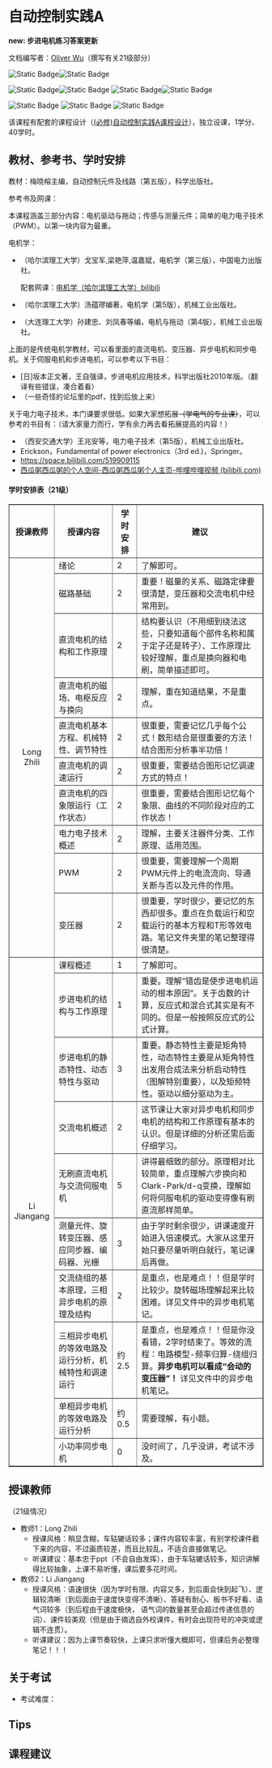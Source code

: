 # 自动控制实践A
**new: 步进电机练习答案更新**

文档编写者：[Oliver Wu](https://github.com/OliverWu515)（撰写有关21级部分）

![Static Badge](https://img.shields.io/badge/%E8%80%83%E8%AF%95%E8%AF%BE-red)![Static Badge](https://img.shields.io/badge/%E5%AD%A6%E5%88%86-3-moccasin)

![Static Badge](https://img.shields.io/badge/%E6%88%90%E7%BB%A9%E6%9E%84%E6%88%90（21级）-gold)![Static Badge](https://img.shields.io/badge/%E4%BD%9C%E4%B8%9A-10%25-wheat) ![Static Badge](https://img.shields.io/badge/实验-25%25-wheat)![Static Badge](https://img.shields.io/badge/%E6%9C%9F%E6%9C%AB%E8%80%83%E8%AF%95-65%25-wheat)

![Static Badge](https://img.shields.io/badge/总学时48-wheat) ![Static Badge](https://img.shields.io/badge/讲课学时-40-wheat) ![Static Badge](https://img.shields.io/badge/实验-2学时*4-wheat)

该课程有配套的课程设计（[(必修)自动控制实践A课程设计](https://hoa.moe/docs/junior-autumn/auto3016/)），独立设课，1学分、40学时。

## 教材、参考书、学时安排

教材：梅晓榕主编，自动控制元件及线路（第五版），科学出版社。

参考书及网课：

本课程涵盖三部分内容：电机驱动与拖动；传感与测量元件；简单的电力电子技术（PWM）。以第一块内容为最重。

电机学：

- （哈尔滨理工大学）戈宝军,梁艳萍,温嘉斌，电机学（第三版），中国电力出版社。

  配套网课：[电机学（哈尔滨理工大学）bilibili](https://www.bilibili.com/video/BV1cx411Z76w/?spm_id_from=333.337.search-card.all.click)

- （哈尔滨理工大学）汤蕴璆编著，电机学（第5版），机械工业出版社。

- （大连理工大学）孙建忠、刘凤春等编，电机与拖动（第4版），机械工业出版社。

上面的是传统电机学教材，可以看里面的直流电机、变压器、异步电机和同步电机。关于伺服电机和步进电机，可以参考以下书目：

- [日]坂本正文著，王自强译，步进电机应用技术，科学出版社2010年版。（翻译有些错误，凑合着看）
- （一些奇怪的论坛里的pdf，找到后放上来）

关于电力电子技术，本门课要求很低。如果大家想拓展~~（学电气的专业课）~~，可以参考的书目有：（请大家量力而行，学有余力再去看拓展提高的内容！）

- （西安交通大学）王兆安等，电力电子技术（第5版），机械工业出版社。
- Erickson，Fundamental of power electronics（3rd ed.)，Springer。
- https://space.bilibili.com/519909115
- [西瓜粥西瓜粥的个人空间-西瓜粥西瓜粥个人主页-哔哩哔哩视频 (bilibili.com)](https://space.bilibili.com/287344644?spm_id_from=333.337.search-card.all.click)

<h4>学时安排表（21级）</h4>   <!--标题-->
<table border="1" cellspacing="10">
<tr>
  <th align="center">授课教师</th>
  <th align="center">授课内容</th>
  <th align="center">学时安排</th>
  <th align="center">建议</th>
</tr>
<tr>
  <td rowspan="10" align="center">Long Zhili</td>
  <td>绪论</td>
  <td>2</td>
  <td>了解即可。</td>
</tr>
<tr>
  <td>磁路基础</td>
  <td>2</td>
  <td>重要！磁量的关系、磁路定律要很清楚，变压器和交流电机中经常用到。</td>
</tr>
<tr>
  <td>直流电机的结构和工作原理</td>
  <td>2</td>
  <td>结构要认识（不用细到绕法这些，只要知道每个部件名称和属于定子还是转子）、工作原理比较好理解，重点是换向器和电刷，简单描述即可。</td>
</tr>
<tr>
  <td>直流电机的磁场、电枢反应与换向</td>
  <td>2</td>
  <td>理解，重在知道结果，不是重点。</td>
</tr>
<tr>
  <td>直流电机基本方程、机械特性、调节特性</td>
  <td>2</td>
  <td>很重要，需要记忆几乎每个公式！数形结合是很重要的方法！结合图形分析事半功倍！</td>
</tr>
<tr>
  <td>直流电机的调速运行</td>
  <td>2</td>
  <td>很重要，需要结合图形记忆调速方式的特点！</td>
</tr>
<tr>
  <td>直流电机的四象限运行（工作状态）</td>
  <td>2</td>
  <td>很重要，需要结合图形记忆每个象限、曲线的不同阶段对应的工作状态！</td>
</tr>
<tr>
  <td>电力电子技术概述</td>
  <td>2</td>
  <td>理解，主要关注器件分类、工作原理、适用范围。</td>
</tr>
<tr>
  <td>PWM</td>
  <td>2</td>
  <td>很重要，需要理解一个周期PWM元件上的电流流向、导通关断与否以及元件的作用。</td>
</tr>
<tr>
  <td>变压器</td>
  <td>2</td>
  <td>很重要，学时很少，要记忆的东西却很多。重点在负载运行和空载运行的基本方程和T形等效电路。笔记文件夹里的笔记整理得很清楚。</td>
</tr>
<tr>
  <td rowspan="10" align="center">Li Jiangang</td>
  <td>课程概述</td>
  <td>1</td>
  <td>了解即可。</td>
</tr>
<tr>
  <td>步进电机的结构与工作原理</td>
  <td>1</td>
  <td>重要。理解“错齿是使步进电机运动的根本原因”。关于齿数的计算，反应式和混合式其实是有不同的。但是一般按照反应式的公式计算。</td>
</tr>
<tr>
  <td>步进电机的静态特性、动态特性与驱动</td>
  <td>3</td>
  <td>重要。静态特性主要是矩角特性，动态特性主要是从矩角特性出发用合成法来分析启动特性（图解特别重要），以及矩频特性。驱动以细分驱动为主。</td>
</tr>
<tr>
  <td>交流电机概述</td>
  <td>2</td>
  <td>这节课让大家对异步电机和同步电机的结构和工作原理有基本的认识。但是详细的分析还需后面仔细学习。</td>
</tr>
<tr>
  <td>无刷直流电机与交流伺服电机</td>
  <td>5</td>
  <td>讲得最细致的部分。原理相对比较简单，重点理解六步换向和Clark-Park/d-q变换，理解如何将伺服电机的驱动变得像有刷直流那样简单。</td>
</tr>
<tr>
  <td>测量元件、旋转变压器、感应同步器、编码器、光栅</td>
  <td>3</td>
  <td>由于学时剩余很少，讲课速度开始进入倍速模式。大家从这里开始只要尽量听明白就行，笔记课后再做。</td>
</tr>
<tr>
  <td>交流绕组的基本原理，三相异步电机的原理及结构</td>
  <td>2</td>
  <td>是重点，也是难点！！但是学时比较少。旋转磁场理解起来比较困难。详见文件中的异步电机笔记。</td>
</tr>
<tr>
  <td>三相异步电机的等效电路及运行分析，机械特性和调速运行</td>
  <td>约2.5</td>
  <td>是重点，也是难点！！但是你没看错，2学时结束了。等效的流程：电路模型-频率归算-绕组归算。<b>异步电机可以看成“会动的变压器”！</b> 详见文件中的异步电机笔记。</td>
</tr>
<tr>
  <td>单相异步电机的等效电路及运行分析</td>
  <td>约0.5</td>
  <td>需要理解，有小题。</td>
</tr>
<tr>
  <td>小功率同步电机</td>
  <td>0</td>
<td>没时间了，几乎没讲，考试不涉及。</td>
</tr>
</table>

<!--在表格td中，有两个属性控制居中显示
	align——表示左右居中——left，center，right
	valign——控制上下居中——left，center，right
	width——控制单元格宽度，单位像素
	cellspacing——单元格之间的间隔，单位像素
-->

## 授课教师

（21级情况）

- 教师1：Long Zhili
  - 授课风格：稍显含糊，车轱辘话较多；课件内容较丰富，有别学校课件截下来的内容，不过画质较差，而且比较乱，不适合直接做笔记。
  - 听课建议：基本忠于ppt（不会自由发挥），由于车轱辘话较多，知识讲解得比较抽象，上课不易听懂，课后要多花时间。
- 教师2：Li Jiangang
  - 授课风格：语速很快（因为学时有限、内容又多，到后面会快到起飞）、逻辑较清晰（到后面由于速度快变得不清晰）、答疑有耐心、板书不好看、语气词较多（到后程由于速度极快，
    语气词的数量甚至会超过传递信息的词）、课件较美观（但是由于摘选自外校课件，有时会出现符号的冲突或逻辑不连贯）。
  - 听课建议：因为上课节奏较快，上课只求听懂大概即可，但课后务必整理笔记！！！

## 关于考试

- 考试难度：

## Tips

## 课程建议
